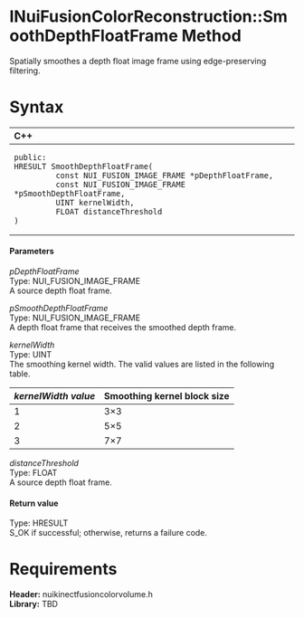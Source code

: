 INuiFusionColorReconstruction::SmoothDepthFloatFrame Method  
===========================================================  

Spatially smoothes a depth float image frame using edge-preserving filtering. <span id="syntaxSection"></span>

Syntax  
======  

<table>
<colgroup>
<col width="100%" />
</colgroup>
<thead>
<tr class="header">
<th align="left">C++</th>
</tr>
</thead>
<tbody>
<tr class="odd">
<td align="left"><pre><code>public:  
HRESULT SmoothDepthFloatFrame(  
         const NUI_FUSION_IMAGE_FRAME *pDepthFloatFrame,  
         const NUI_FUSION_IMAGE_FRAME *pSmoothDepthFloatFrame,  
         UINT kernelWidth,  
         FLOAT distanceThreshold  
)</code></pre></td>
</tr>
</tbody>
</table>

<span id="ID4EG"></span>
#### Parameters  

*pDepthFloatFrame*    
Type: NUI\_FUSION\_IMAGE\_FRAME  
A source depth float frame.  

*pSmoothDepthFloatFrame*    
Type: NUI\_FUSION\_IMAGE\_FRAME  
A depth float frame that receives the smoothed depth frame.  

*kernelWidth*    
Type: UINT  
 The smoothing kernel width. The valid values are listed in the following table.  

| *kernelWidth value* | Smoothing kernel block size |
|---------------------|-----------------------------|
| 1                   | 3×3                         |
| 2                   | 5×5                         |
| 3                   | 7×7                         |

*distanceThreshold*    
Type: FLOAT  
A source depth float frame.  

<span id="ID4EP"></span>
#### Return value  

Type: HRESULT  
S\_OK if successful; otherwise, returns a failure code.  

<span id="requirements"></span>

Requirements  
============  

**Header:** nuikinectfusioncolorvolume.h  
**Library:** TBD  



<!--Please do not edit the data in the comment block below.-->
<!--
TOCTitle : SmoothDepthFloatFrame Method
RLTitle : INuiFusionColorReconstruction::SmoothDepthFloatFrame Method
KeywordK : SmoothDepthFloatFrame method
KeywordK : INuiFusionColorReconstruction::SmoothDepthFloatFrame method
KeywordF : INuiFusionColorReconstruction::SmoothDepthFloatFrame
KeywordF : SmoothDepthFloatFrame
KeywordF : Microsoft.Kinect.nuikinectfusioncolorvolume.INuiFusionColorReconstruction.SmoothDepthFloatFrame(NUI_FUSION_IMAGE_FRAME,NUI_FUSION_IMAGE_FRAME,UINT,FLOAT)
KeywordA : M:Microsoft.Kinect.nuikinectfusioncolorvolume.INuiFusionColorReconstruction.SmoothDepthFloatFrame(NUI_FUSION_IMAGE_FRAME,NUI_FUSION_IMAGE_FRAME,UINT,FLOAT)
AssetID : M:Microsoft.Kinect.nuikinectfusioncolorvolume.INuiFusionColorReconstruction.SmoothDepthFloatFrame(NUI_FUSION_IMAGE_FRAME,NUI_FUSION_IMAGE_FRAME,UINT,FLOAT)
Locale : en-us
CommunityContent : 1
APIType : Managed
APILocation : 
APIName : Microsoft.Kinect.nuikinectfusioncolorvolume.INuiFusionColorReconstruction::SmoothDepthFloatFrame
TargetOS : Windows
TopicType : kbSyntax
DevLang : C++
DocSet : K4Wv2
ProjType : K4Wv2Proj
Technology : Kinect for Windows
Product : Kinect for Windows SDK v2
productversion : 20
-->
